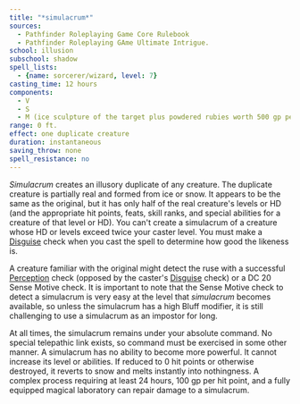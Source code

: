 ```yaml
---
title: "*simulacrum*"
sources:
  - Pathfinder Roleplaying Game Core Rulebook
  - Pathfinder Roleplaying GAme Ultimate Intrigue.
school: illusion
subschool: shadow
spell_lists:
  - {name: sorcerer/wizard, level: 7}
casting_time: 12 hours
components:
  - V
  - S
  - M (ice sculpture of the target plus powdered rubies worth 500 gp per HD of the simulacrum)
range: 0 ft.
effect: one duplicate creature
duration: instantaneous
saving_throw: none
spell_resistance: no
---
```


*Simulacrum* creates an illusory duplicate of any creature. The duplicate creature is partially real and formed from ice or snow. It appears to be the same as the original, but it has only half of the real creature's levels or HD (and the appropriate hit points, feats, skill ranks, and special abilities for a creature of that level or HD). You can't create a simulacrum of a creature whose HD or levels exceed twice your caster level. You must make a [Disguise](/skills/disguise/) check when you cast the spell to determine how good the likeness is.

A creature familiar with the original might detect the ruse with a successful [Perception](/skills/perception/) check (opposed by the caster's [Disguise](/skills/disguise/) check) or a DC 20 Sense Motive check. It is important to note that the Sense Motive check to detect a simulacrum is very easy at the level that *simulacrum* becomes available, so unless the simulacrum has a high Bluff modifier, it is still challenging to use a simulacrum as an impostor for long.

At all times, the simulacrum remains under your absolute command. No special telepathic link exists, so command must be exercised in some other manner. A simulacrum has no ability to become more powerful. It cannot increase its level or abilities. If reduced to 0 hit points or otherwise destroyed, it reverts to snow and melts instantly into nothingness. A complex process requiring at least 24 hours, 100 gp per hit point, and a fully equipped magical laboratory can repair damage to a simulacrum.

